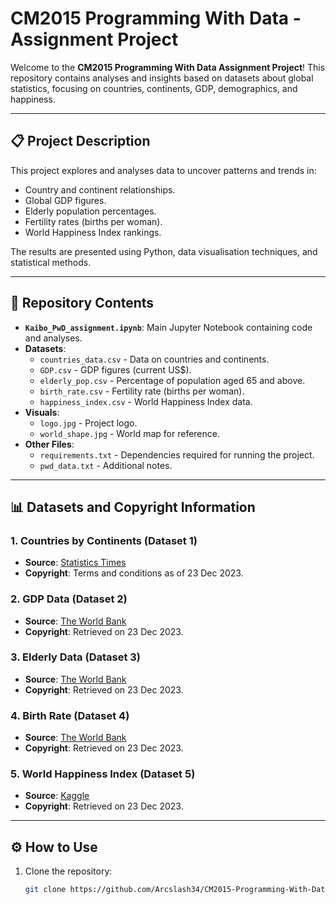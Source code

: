 # CM2015 Programming With Data - Assignment Project

Welcome to the **CM2015 Programming With Data Assignment Project**! This repository contains analyses and insights based on datasets about global statistics, focusing on countries, continents, GDP, demographics, and happiness.

---

## 📋 Project Description

This project explores and analyses data to uncover patterns and trends in:
- Country and continent relationships.
- Global GDP figures.
- Elderly population percentages.
- Fertility rates (births per woman).
- World Happiness Index rankings.

The results are presented using Python, data visualisation techniques, and statistical methods.

---

## 📂 Repository Contents

- **`Kaibo_PwD_assignment.ipynb`**: Main Jupyter Notebook containing code and analyses.
- **Datasets**:
  - `countries_data.csv` - Data on countries and continents.
  - `GDP.csv` - GDP figures (current US$).
  - `elderly_pop.csv` - Percentage of population aged 65 and above.
  - `birth_rate.csv` - Fertility rate (births per woman).
  - `happiness_index.csv` - World Happiness Index data.
- **Visuals**:
  - `logo.jpg` - Project logo.
  - `world_shape.jpg` - World map for reference.
- **Other Files**:
  - `requirements.txt` - Dependencies required for running the project.
  - `pwd_data.txt` - Additional notes.

---

## 📊 Datasets and Copyright Information

### **1. Countries by Continents (Dataset 1)**
- **Source**: [Statistics Times](https://statisticstimes.com/geography/countries-by-continents.php)
- **Copyright**: Terms and conditions as of 23 Dec 2023.

### **2. GDP Data (Dataset 2)**
- **Source**: [The World Bank](https://data.worldbank.org/indicator/NY.GDP.MKTP.CD)
- **Copyright**: Retrieved on 23 Dec 2023.

### **3. Elderly Data (Dataset 3)**
- **Source**: [The World Bank](https://data.worldbank.org/indicator/SP.POP.65UP.TO.ZS)
- **Copyright**: Retrieved on 23 Dec 2023.

### **4. Birth Rate (Dataset 4)**
- **Source**: [The World Bank](https://data.worldbank.org/indicator/SP.DYN.TFRT.IN)
- **Copyright**: Retrieved on 23 Dec 2023.

### **5. World Happiness Index (Dataset 5)**
- **Source**: [Kaggle](https://www.kaggle.com/datasets/simonaasm/world-happiness-index-by-reports-2013-2023?select=World+Happiness+Index+by+Reports+2013-2023+with+nulls.csv)
- **Copyright**: Retrieved on 23 Dec 2023.

---

## ⚙️ How to Use

1. Clone the repository:
   ```bash
   git clone https://github.com/Arcslash34/CM2015-Programming-With-Data.git
